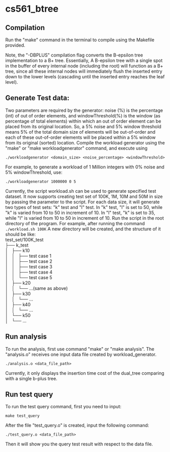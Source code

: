 # cs561_btree

## Compilation
Run the "make" command in the terminal to compile using the Makefile provided. 

Note, the "-DBPLUS" compilation flag converts the B-epsilon tree implementation to a B+ tree. Essentially, A B-epsilon tree with a single spot in the buffer of every internal node (including the root) will function as a B+ tree, since all these internal nodes will immediately flush the inserted entry down to the lower levels (cascading until the inserted entry reaches the leaf level). 

## Generate Test data:
 Two parameters are required by the generator: noise (%) is the percentage (int) of out of order elements, and windowThreshold(%) is the window (as percentage of total elements) within which an out of order element can be placed from its original location. So, a 5% noise and 5% window threshold means 5% of the total domain size of elements will be out-of-order and each of these out-of-order elements will be placed within a 5% window from its original (sorted) location. Compile the workload generator using the "make" or "make workloadgenerator" command, and execute using

`./workloadgenerator <domain_size> <noise_percentage> <windowThreshold>` 

For example, to generate a workload of 1 Million integers with 0% noise and 5% windowThreshold, use:

`./workloadgenerator 1000000 0 5`

Currently, the script workload.sh can be used to generate specified test dataset. It now supports creating test set of 100K, 1M, 10M and 50M in size by passing the parameter to the script. For each data size, it will generate two types of test sets: "k" test and "l" test. In "k" test, "l" is set to 50, while "k" is varied from 10 to 50 in increment of 10. In "l" test, "k" is set to 35, while "l" is varied from 10 to 50 in increment of 10. Run the script in the root directory of the program.
For example, after running the command
`./workload.sh 100K`
A new directory will be created, and the structure of it should be like:\
test_set/100K_test\
├── k_test\
│   ├── k10\
│   │   ├── test case 1\
│   │   ├── test case 2\
│   │   ├── test case 3\
│   │   ├── test case 4\
│   │   └── test case 5\
│   ├── k20\
│   │   └── ...(same as above)\
│   ├── k30\
│   │   └── ...\
│   ├── k40\
│   │   └── ...\
│   └── k50\
│       └── ...

## Run analysis
To run the analysis, first use command "make" or "make analysis". The "analysis.o" receives one input data file created by workload_generator.

`./analysis.o <data_file_path>`

Currently, it only displays the insertion time cost of the dual_tree comparing with a single b-plus tree.

## Run test query
To run the test query command, first you need to input:

`make test_query`

After the file "test_query.o" is created, input the following command:

`./test_query.o <data_file_path>`

Then it will show you the query test result with respect to the data file.